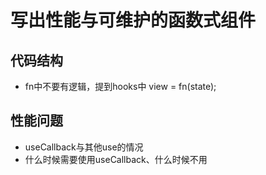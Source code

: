 # 写出性能与可维护的函数式组件

## 代码结构

- fn中不要有逻辑，提到hooks中 view = fn(state);

## 性能问题

- useCallback与其他use的情况
- 什么时候需要使用useCallback、什么时候不用
